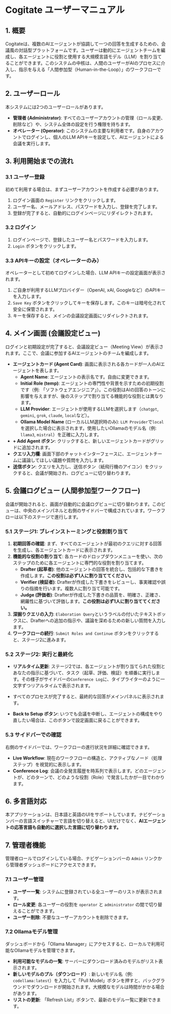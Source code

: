 # Cogitate ユーザーマニュアル

## 1. 概要

Cogitateは、複数のAIエージェントが協調して一つの回答を生成するための、会議風の対話型プラットフォームです。ユーザーは動的にエージェントチームを編成し、各エージェントに役割と使用する大規模言語モデル（LLM）を割り当てることができます。このシステムの中核は、人間のユーザーがAIのプロセスに介入し、指示を与える「人間参加型（Human-in-the-Loop）」のワークフローです。

## 2. ユーザーロール

本システムには2つのユーザーロールがあります。

- **管理者 (Administrator)**: すべてのユーザーアカウントの管理（ロール変更、削除など）や、システム全体の設定を行う権限を持ちます。
- **オペレーター (Operator)**: このシステムの主要な利用者です。自身のアカウントでログインし、個人のLLM APIキーを設定して、AIエージェントによる会議を実行します。

## 3. 利用開始までの流れ

### 3.1 ユーザー登録
初めて利用する場合は、まずユーザーアカウントを作成する必要があります。
1.  ログイン画面の `Register` リンクをクリックします。
2.  ユーザー名、メールアドレス、パスワードを入力し、登録を完了します。
3.  登録が完了すると、自動的にログインページにリダイレクトされます。

### 3.2 ログイン
1.  ログインページで、登録したユーザー名とパスワードを入力します。
2.  `Login` ボタンをクリックします。

### 3.3 APIキーの設定（オペレーターのみ）
オペレーターとして初めてログインした場合、LLM APIキーの設定画面が表示されます。
1.  ご自身が利用するLLMプロバイダー（OpenAI, xAI, Googleなど）のAPIキーを入力します。
2.  `Save Key` ボタンをクリックしてキーを保存します。このキーは暗号化されて安全に保管されます。
3.  キーを保存すると、メインの会議設定画面にリダイレクトされます。

## 4. メイン画面 (会議設定ビュー)

ログインと初期設定が完了すると、会議設定ビュー（Meeting View）が表示されます。ここで、会議に参加するAIエージェントのチームを編成します。

- **エージェントカード (Agent Card)**: 画面に表示される各カードが一人のAIエージェントを表します。
  - **Agent Name**: エージェントの表示名です。自由に変更できます。
  - **Initial Role (temp)**: エージェントの専門性や背景を示すための初期役割です（例: 「ソフトウェアエンジニア」）。この役割はAIの回答のトーンに影響を与えますが、後のステップで割り当てる機能的な役割とは異なります。
  - **LLM Provider**: エージェントが使用するLLMを選択します（`chatgpt`, `gemini`, `grok`, `claude`, `local`など）。
  - **Ollama Model Name** (ローカルLLM選択時のみ): `LLM Provider`で`local`を選択した場合に表示されます。使用したいOllamaのモデル名（例: `llama3`, `mistral`）を正確に入力します。
- **+ Add Agent ボタン**: クリックすると、新しいエージェントカードがグリッドに追加されます。
- **クエリ入力欄**: 画面下部のチャットインターフェースに、エージェントチームに議論してほしい議題や質問を入力します。
- **送信ボタン**: クエリを入力し、送信ボタン（紙飛行機のアイコン）をクリックすると、会議が開始され、ログビューに切り替わります。

## 5. 会議ログビュー (人間参加型ワークフロー)

会議が開始されると、画面が自動的に会議ログビューに切り替わります。このビューは、中央のメインパネルと右側のサイドバーで構成されています。ワークフローは以下のステージで進行します。

### 5.1 ステージ1: ブレインストーミングと役割割り当て
1.  **初期回答の確認**: まず、すべてのエージェントが最初のクエリに対する回答を生成し、各エージェントカードに表示されます。
2.  **機能的な役割の割り当て**: 各カードのドロップダウンメニューを使い、次のステップのために各エージェントに専門的な役割を割り当てます。
    *   **Drafter (起草者)**: 他のエージェントの回答を統合し、包括的な下書きを作成します。**この役割は必ず1人に割り当ててください。**
    *   **Verifier (検証者)**: Drafterが作成した下書きをレビューし、事実確認や誤りの指摘を行います。複数人に割り当て可能です。
    *   **Judge (評価者)**: Drafterが作成した下書きの品質を、明確さ、正確さ、網羅性に基づいて評価します。**この役割は必ず1人に割り当ててください。**
3.  **深掘りクエリの入力**: `Elaboration Query`というラベルの付いたテキストボックスに、Drafterへの追加の指示や、議論を深めるための新しい質問を入力します。
4.  **ワークフローの続行**: `Submit Roles and Continue` ボタンをクリックすると、ステージ2に進みます。

### 5.2 ステージ2: 実行と最終化
- **リアルタイム更新**: ステージ2では、各エージェントが割り当てられた役割とあなたの指示に基づいて、タスク（起草、評価、検証）を順番に実行します。その様子がサイドバーの`Conference Log`に、タイプライターのように一文字ずつリアルタイムで表示されます。
- すべてのプロセスが完了すると、最終的な回答がメインパネルに表示されます。

- **Back to Setup ボタン**: いつでも会議を中断し、エージェントの構成をやり直したい場合は、このボタンで設定画面に戻ることができます。

### 5.3 サイドバーでの確認

右側のサイドバーでは、ワークフローの進行状況を詳細に確認できます。

- **Live Workflow**: 現在のワークフローの構造と、アクティブなノード（処理ステップ）を視覚的に表示します。
- **Conference Log**: 会議の全発言履歴を時系列で表示します。どのエージェントが、どのターンで、どのような役割（Role）で発言したかが一目でわかります。

## 6. 多言語対応
本アプリケーションは、日本語と英語のUIをサポートしています。ナビゲーションバーの言語スイッチャーで言語を切り替えると、UIだけでなく、**AIエージェントの応答言語も自動的に選択した言語に切り替わります。**

## 7. 管理者機能

管理者ロールでログインしている場合、ナビゲーションバーの `Admin` リンクから管理者ダッシュボードにアクセスできます。

### 7.1 ユーザー管理
- **ユーザー一覧**: システムに登録されている全ユーザーのリストが表示されます。
- **ロール変更**: 各ユーザーの役割を `operator` と `administrator` の間で切り替えることができます。
- **ユーザー削除**: 不要なユーザーアカウントを削除できます。

### 7.2 Ollamaモデル管理
ダッシュボードから「Ollama Manager」にアクセスすると、ローカルで利用可能なOllamaモデルを管理できます。
- **利用可能なモデルの一覧**: サーバーにダウンロード済みのモデルがリスト表示されます。
- **新しいモデルのプル（ダウンロード）**: 新しいモデル名（例: `codellama:latest`）を入力して「Pull Model」ボタンを押すと、バックグラウンドでダウンロードが開始されます。大規模なモデルは時間がかかる場合があります。
- **リストの更新**: 「Refresh List」ボタンで、最新のモデル一覧に更新できます。